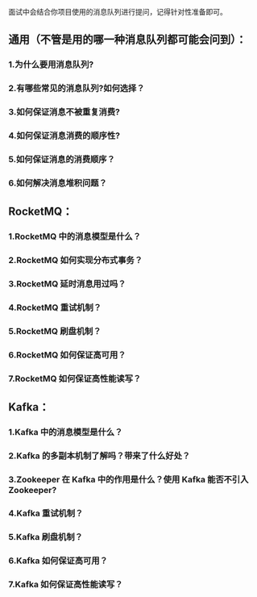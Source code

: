 ⾯试中会结合你项⽬使⽤的消息队列进⾏提问，记得针对性准备即可。

## 通⽤（不管是⽤的哪⼀种消息队列都可能会问到）：

### 1.为什么要⽤消息队列?

### 2.有哪些常⻅的消息队列?如何选择？

### 3.如何保证消息不被重复消费?

### 4.如何保证消息消费的顺序性?

### 5.如何保证消息的消费顺序？

### 6.如何解决消息堆积问题？

## RocketMQ：

### 1.RocketMQ 中的消息模型是什么？

### 2.RocketMQ 如何实现分布式事务？

### 3.RocketMQ 延时消息⽤过吗？

### 4.RocketMQ 重试机制？

### 5.RocketMQ 刷盘机制？

### 6.RocketMQ 如何保证⾼可⽤？

### 7.RocketMQ 如何保证⾼性能读写？

## Kafka：

### 1.Kafka 中的消息模型是什么？

### 2.Kafka 的多副本机制了解吗？带来了什么好处？

### 3.Zookeeper 在 Kafka 中的作⽤是什么？使⽤ Kafka 能否不引⼊ Zookeeper?

### 4.Kafka 重试机制？

### 5.Kafka 刷盘机制？

### 6.Kafka 如何保证⾼可⽤？

### 7.Kafka 如何保证⾼性能读写？